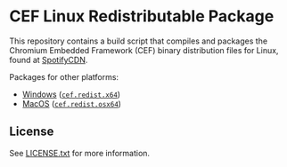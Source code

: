 # CEF Linux Redistributable Package

This repository contains a build script that compiles and packages the Chromium Embedded Framework (CEF) binary distribution files for Linux, found at [SpotifyCDN](https://cef-builds.spotifycdn.com/index.html).

Packages for other platforms:

- [Windows](https://github.com/cefsharp/cef-binary) ([`cef.redist.x64`](https://www.nuget.org/packages/cef.redist.x64))
- [MacOS](https://github.com/OutSystems/cef.redist.osx) ([`cef.redist.osx64`](https://www.nuget.org/packages/cef.redist.osx64))

## License

See [LICENSE.txt](./LICENSE.txt) for more information.
